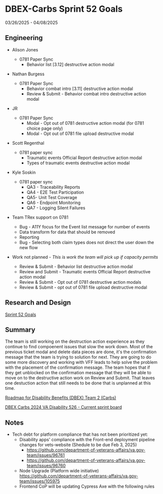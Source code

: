 # DBEX-Carbs Sprint 52 Goals	
03/26/2025 - 04/08/2025

## Engineering
  - Alison Jones
    - 0781 Paper Sync
      - Behavior list [3.12] destructive action modal	
   
  - Nathan Burgess
    - 0781 Paper Sync
      - Behavior combat intro [3.11] destructive action modal
      - Review & Submit - Behavior combat intro destructive action modal	
   
  - JR
    - 0781 Paper Sync
      - Modal - Opt out of 0781 destructive action modal (for 0781 choice page only)
      - Modal - Opt out of 0781 file upload destructive modal	
         
 - Scott Regenthal
    - 0781 paper sync
      - Traumatic events Official Report destructive action modal
      - Types of traumatic events destructive action modal

- Kyle Soskin
    - 0781 paper sync
       - QA3 - Traceability Reports
       - QA4 - E2E Test Participation
       - QA5- Unit Test Coverage
       - QA6 - Endpoint Monitoring
       - QA7 - Logging Silent Failures
       
- Team TRex support on 0781 
  - Bug - A11Y focus for the Event list message for number of events
  - Data transform for data that should be removed
  - Reporting
  - Bug - Selecting both claim types does not direct the user down the new flow	

- Work not planned - _This is work the team will pick up if capacity permits_
  - Review & Submit - Behavior list destructive action modal	
  - Review and Submit - Traumatic events Official Report destructive action modal	
  - Review & Submit - Opt out of 0781 destructive action modals
  - Review & Submit -  opt out of 0781 file upload destructive modal



## Research and Design
[Sprint 52 Goals](https://dsva.slack.com/docs/T03FECE8V/F07N6EH4EUE)


## Summary
The team is still working on the destruction action experience as they continue to find compoenent issues that slow the work down. Most of the previous ticket modal and delete data pieces are done, it's the confirmation message that the team is trying to solution for next. They are going to do some more discovery and working with VFF leads to help solve the problem with the placement of the confirmation message. The team hopes that if they get unblocked on the confirmation message that they will be able to move on to the destructive action work on Review and Submit. That leaves one destuction action that still needs to be done that is unplanned at this time. 


[Roadmap for Disability Benefits (DBEX) Team 2 (Carbs)](https://app.mural.co/t/departmentofveteransaffairs9999/m/departmentofveteransaffairs9999/1717458460532/5a74ece0ca694a9e6c85b3a1130a8c7b8dabf123?wid=0-1728398176278)

[DBEX Carbs 2024 VA Disability 526 - Current sprint board](https://github.com/orgs/department-of-veterans-affairs/projects/1263/views/9)

## Notes
- Tech debt for platform compliance that has not been prioritized yet:
  - Disability apps' compliance with the Front-end deployment pipeline changes for vets-website (Shedule to be due Feb 3, 2025) 
    - https://github.com/department-of-veterans-affairs/va.gov-team/issues/96761
    - https://github.com/department-of-veterans-affairs/va.gov-team/issues/96760
  - Node Upgrade (Platform wide initiative)	https://github.com/department-of-veterans-affairs/va.gov-team/issues/105975
  - Frontend CoP will be updating Cypress Axe with the following rules
